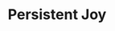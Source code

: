 ---
title: "Persistent Joy"
category: "compassion"
icon: "smiley"
situations: ["motivation", "setbacks"]
animation: "heartBeat"
weight: 34
draft: false
quote: "Never give up, and be confident in what you do. There may be tough times, but the difficulties which you face will make you more determined to achieve your goals."
quoteAuthor: "Marta"
quoteContext: "When Marta speaks about confidence and determination through difficulties, she's revealing the power of Persistent Joy. Despite facing significant obstacles as a female footballer from a humble background, her career has been marked by both excellence and evident enjoyment of the game. Her success comes from finding joy not despite challenges but through the process of overcoming them, showing how persistent joy becomes its own form of resilience."
principle: "**Persistent Joy**: The most sustainable motivation comes not from external rewards but from finding genuine enjoyment in the process itself. By maintaining joy through both success and setbacks, you develop resilience that external circumstances cannot easily diminish."
practice: "After your next training session, regardless of how it went, identify three specific moments you genuinely enjoyed—perhaps a well-executed skill, a connection with teammates, or simply the physical sensation of playing. Make this a regular practice, especially following disappointing performances. Notice how this deliberate focus on joy affects your motivation over time."
reflection: "What aspects of football consistently bring you joy regardless of the outcome? How might cultivating these joy sources affect your resilience through challenges?"
---